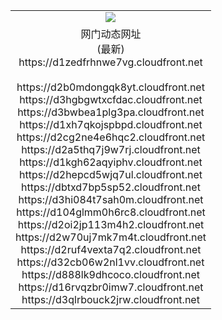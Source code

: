 ﻿<table>
  <tr></tr>
  <tr><td colspan=2 align=center><img src="https://d1zedfrhnwe7vg.cloudfront.net/Up/oGate.jpg" /></td></tr>
  <tr><td colspan=2 align=center>网门动态网址<br/>(最新)
<br>https://d1zedfrhnwe7vg.cloudfront.net
<br/>
<br>https://d2b0mdongqk8yt.cloudfront.net
<br>https://d3hgbgwtxcfdac.cloudfront.net
<br>https://d3bwbea1plg3pa.cloudfront.net
<br>https://d1xh7qkojspbpd.cloudfront.net
<br>https://d2cg2ne4e6hqc2.cloudfront.net
<br>https://d2a5thq7j9w7rj.cloudfront.net
<br>https://d1kgh62aqyiphv.cloudfront.net
<br>https://d2hepcd5wjq7ul.cloudfront.net
<br>https://dbtxd7bp5sp52.cloudfront.net
<br>https://d3hi084t7sah0m.cloudfront.net
<br>https://d104glmm0h6rc8.cloudfront.net
<br>https://d2oi2jp113m4h2.cloudfront.net
<br>https://d2w70uj7mk7m4t.cloudfront.net
<br>https://d2ruf4vexta7q2.cloudfront.net
<br>https://d32cb06w2nl1vv.cloudfront.net
<br>https://d888lk9dhcoco.cloudfront.net
<br>https://d16rvqzbr0imw7.cloudfront.net
<br>https://d3qlrbouck2jrw.cloudfront.net
    </td>
  </tr>
</table>
